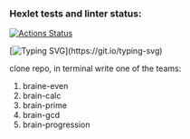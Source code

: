 ### Hexlet tests and linter status:

[![Actions Status](https://github.com/Deniskakaka/fullstack-javascript-project-44/workflows/hexlet-check/badge.svg)](https://github.com/Deniskakaka/fullstack-javascript-project-44/actions)

[![Typing SVG](https://readme-typing-svg.herokuapp.com?color=%2336BCF7&lines=Hello+how+are+you+?)](https://git.io/typing-svg)

clone repo, in terminal write one of the teams:
<ol style={ padding:0 }>
  <li>braine-even</li>
  <li>brain-calc</li>
  <li>brain-prime</li>
  <li>brain-gcd</li>
  <li>brain-progression</li>
</ol>
